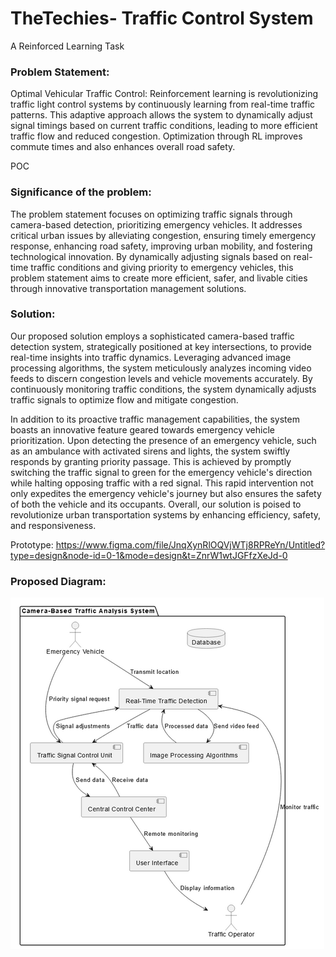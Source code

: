 # TheTechies- Traffic Control System

A Reinforced Learning Task

### Problem Statement: 
Optimal Vehicular Traffic Control: Reinforcement learning is revolutionizing traffic light control systems by continuously learning from real-time traffic patterns. This adaptive approach allows the system to dynamically adjust signal timings based on current traffic conditions, leading to more efficient traffic flow and reduced congestion. Optimization through RL improves commute times and also enhances overall road safety.

POC

### Significance of the problem:
The problem statement focuses on optimizing traffic signals through camera-based detection, prioritizing emergency vehicles. It addresses critical urban issues by alleviating congestion, ensuring timely emergency response, enhancing road safety, improving urban mobility, and fostering technological innovation. By dynamically adjusting signals based on real-time traffic conditions and giving priority to emergency vehicles, this problem statement aims to create more efficient, safer, and livable cities through innovative transportation management solutions.


### Solution:
Our proposed solution employs a sophisticated camera-based traffic detection system, strategically positioned at key intersections, to provide real-time insights into traffic dynamics. Leveraging advanced image processing algorithms, the system meticulously analyzes incoming video feeds to discern congestion levels and vehicle movements accurately. By continuously monitoring traffic conditions, the system dynamically adjusts traffic signals to optimize flow and mitigate congestion.

In addition to its proactive traffic management capabilities, the system boasts an innovative feature geared towards emergency vehicle prioritization. Upon detecting the presence of an emergency vehicle, such as an ambulance with activated sirens and lights, the system swiftly responds by granting priority passage. This is achieved by promptly switching the traffic signal to green for the emergency vehicle's direction while halting opposing traffic with a red signal. This rapid intervention not only expedites the emergency vehicle's journey but also ensures the safety of both the vehicle and its occupants.
Overall, our solution is poised to revolutionize urban transportation systems by enhancing efficiency, safety, and responsiveness.


Prototype: https://www.figma.com/file/JnqXynRlOQVjWTj8RPReYn/Untitled?type=design&node-id=0-1&mode=design&t=ZnrW1wtJGFfzXeJd-0
### Proposed Diagram:

![Diagram](https://github.com/s-sukriti/TheTechies/blob/main/images/diagram.png)
